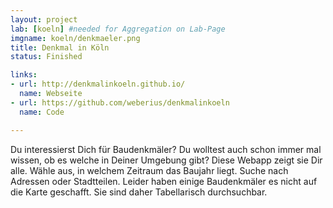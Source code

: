 ```yaml
---
layout: project
lab: [koeln] #needed for Aggregation on Lab-Page
imgname: koeln/denkmaeler.png
title: Denkmal in Köln
status: Finished

links:
- url: http://denkmalinkoeln.github.io/
  name: Webseite
- url: https://github.com/weberius/denkmalinkoeln
  name: Code

---
```

Du interessierst Dich für Baudenkmäler? Du wolltest auch schon immer mal wissen, ob es welche in Deiner Umgebung gibt?
Diese Webapp zeigt sie Dir alle. Wähle aus, in welchem Zeitraum das Baujahr liegt. Suche nach Adressen oder Stadtteilen.
Leider haben einige Baudenkmäler es nicht auf die Karte geschafft. Sie sind daher Tabellarisch durchsuchbar.
